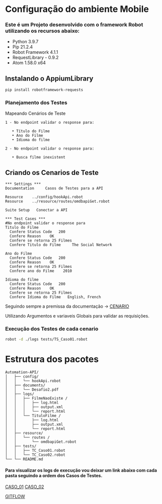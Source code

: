# Configuração do ambiente Mobile

### Este é um Projeto desenvolvido com o framework Robot utilizando os recursos abaixo:
* Python 3.9.7
* Pip 21.2.4
* Robot Framework 4.1.1
* RequestLibrary - 0.9.2
* Atom 1.58.0 x64

## Instalando o AppiumLibrary
````sh
pip install robotframework-requests
````

### Planejamento dos Testes
Mapeando Cenários de Teste

````
1 - No endpoint validar o response para:

   • Título do Filme
   • Ano do Filme
   • Idioma do filme

2 - No endpoint validar o response para:

   • Busca filme inexistent

````

## Criando os Cenarios de Teste
```robotframework
*** Settings ***
Documentation     Casos de Testes para a API

Resource    ../config/hookApi.robot
Resource    ../resource/routes/omdbapiGet.robot

Suite Setup   Conectar a API

*** Test Cases ***
#No endpoint validar o response para
Titulo do Filme
  Confere Status Code   200
  Confere Reason    OK
  Confere se retorna 25 Filmes
  Confere Titulo do Filme     The Social Network

Ano do Filme
  Confere Status Code   200
  Confere Reason    OK
  Confere se retorna 25 Filmes
  Confere ano do Filme    2010

Idioma do filme
  Confere Status Code   200
  Confere Reason    OK
  Confere se retorna 25 Filmes
  Confere Idioma do Filme   English, French
````

Seguindo sempre a premissa da documentação -> [CENARIO](https://github.com/David-Nascimento/DesafioQA-NoesisBrasil/blob/Develop/Automation-API/documents/Desafio%202.pdf)

Utilizando Argumentos e variaveis Globais para validar as requisições.

### Execução dos Testes de cada cenario
````sh
robot -d ./logs tests/TS_Caso01.robot
````
# Estrutura dos pacotes
````
Automation-API/
│   ├── config/
│   │   └── hookApi.robot
│   ├── documents/
│   │   └── Desafio2.pdf
│   ├── logs/
│   │   ├── FilmeNaoExiste /
│   │   │   ├── log.html
│   │   │   ├── output.xml
│   │   │   └── report.html
│   │   └── TituloFilme /
│   │       ├── log.html
│   │       ├── output.xml
│   │       └── report.html
│   ├── resource/
│   │   └── routes /
│   │       └── omdbapiGet.robot
│   ├── tests/
│   │   ├── TC_Caso01.robot
│   │   └── TC_Caso02.robot
└── └── README.md
````
#### Para visualizar os logs de execução vou deixar um link abaixo com cada pasta seguindo a ordem dos Casos de Testes.
[CASO_01](https://github.com/David-Nascimento/DesafioQA-NoesisBrasil/tree/Develop/Automation-API/logs/TituloFilme)
[CASO_02](https://github.com/David-Nascimento/DesafioQA-NoesisBrasil/tree/Develop/Automation-API/logs/FilmeNaoExiste)

[GITFLOW](https://github.com/David-Nascimento/DesafioQA-NoesisBrasil/commits/Develop/Automation-API)
